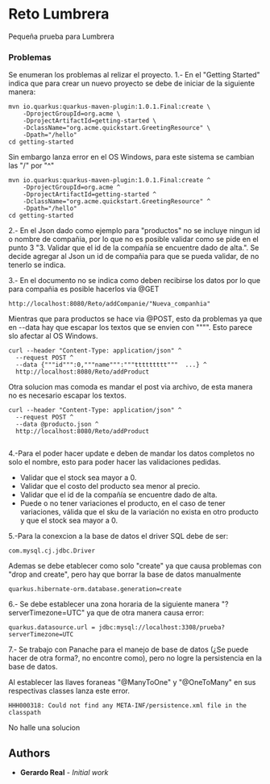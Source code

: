 # Reto Lumbrera

Pequeña prueba para Lumbrera


### Problemas

Se enumeran los problemas al relizar el proyecto.
1.- En el "Getting Started" indica que para crear un nuevo proyecto se debe de iniciar de la siguiente manera:

```
mvn io.quarkus:quarkus-maven-plugin:1.0.1.Final:create \
    -DprojectGroupId=org.acme \
    -DprojectArtifactId=getting-started \
    -DclassName="org.acme.quickstart.GreetingResource" \
    -Dpath="/hello"
cd getting-started

```
Sin embargo lanza error en el OS Windows, para este sistema se cambian las "/" por "^"
```
mvn io.quarkus:quarkus-maven-plugin:1.0.1.Final:create ^
    -DprojectGroupId=org.acme ^
    -DprojectArtifactId=getting-started ^
    -DclassName="org.acme.quickstart.GreetingResource" ^
    -Dpath="/hello"
cd getting-started
```

2.- En el Json dado como ejemplo para "productos" no se incluye ningun id o nombre de compañia, por lo que no es posible validar 
como se pide en el punto 3 "3. Validar que el id de la compañía se encuentre dado de alta.". 
Se decide agregar al Json un id de compañia para que se pueda validar, de no tenerlo se indica.

3.- En el documento no se indica como deben recibirse los datos por lo que para compañia es posible hacerlos via @GET

```
http://localhost:8080/Reto/addCompanie/"Nueva_companhia"
```
Mientras que para productos se hace via @POST, esto da problemas ya que en --data hay que escapar los textos que se envien con """".
Esto parece slo afectar al OS Windows.
```
curl --header "Content-Type: application/json" ^
  --request POST ^
  --data {"""id""":0,"""name""":"""ttttttttt"""  ...} ^
  http://localhost:8080/Reto/addProduct 
```

Otra solucion mas comoda es mandar el post via archivo, de esta manera no es necesario escapar los textos.
```
curl --header "Content-Type: application/json" ^
  --request POST ^
  --data @producto.json ^
  http://localhost:8080/Reto/addProduct 
  
```
4.-Para el poder hacer update e deben de mandar los datos completos no solo el nombre, esto para poder hacer las validaciones pedidas.
 - Validar que el stock sea mayor a 0.
 - Validar que el costo del producto sea menor al precio.
 - Validar que el id de la compañía se encuentre dado de alta.
 - Puede o no tener variaciones el producto, en el caso de tener
	variaciones, válida que el sku de la variación no exista en otro
	producto y que el stock sea mayor a 0.


5.-Para la conexcion a la base de datos el driver SQL debe de ser:
```
com.mysql.cj.jdbc.Driver
```

Ademas se debe etablecer como solo "create" ya que causa problemas con "drop and create", pero hay que borrar la base de datos manualmente
```
quarkus.hibernate-orm.database.generation=create
```

6.- Se debe establecer una zona horaria de la siguiente manera "?serverTimezone=UTC" ya que de otra manera causa error:
```
quarkus.datasource.url = jdbc:mysql://localhost:3308/prueba?serverTimezone=UTC
```

7.- Se trabajo con Panache para el manejo de base de datos (¿Se puede hacer de otra forma?, no encontre como), pero no logre la persistencia 
en la base de datos.

Al establecer las llaves foraneas "@ManyToOne" y "@OneToMany" en sus respectivas classes lanza este error.
```
HHH000318: Could not find any META-INF/persistence.xml file in the classpath
```
No halle una solucion 


## Authors

* **Gerardo Real** - *Initial work* 

